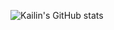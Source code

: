![Kailin's GitHub stats](https://github-readme-stats.vercel.app/api?username=kailinr&show_icons=true&theme=radical)

